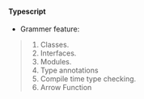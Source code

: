 #### Typescript

- Grammer feature:   
> 1. Classes.  
> 2. Interfaces.  
> 3. Modules.  
> 4. Type annotations   
> 5. Compile time type checking.  
> 6. Arrow Function   
